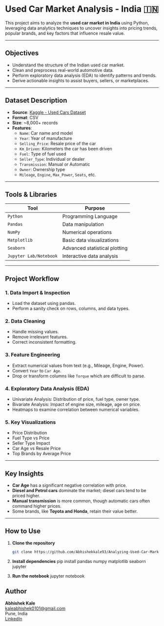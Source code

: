 #  Used Car Market Analysis - India 🇮🇳

This project aims to analyze the **used car market in India** using Python, leveraging data analytics techniques to uncover insights into pricing trends, popular brands, and key factors that influence resale value.

---

##  Objectives

- Understand the structure of the Indian used car market.
- Clean and preprocess real-world automotive data.
- Perform exploratory data analysis (EDA) to identify patterns and trends.
- Derive actionable insights to assist buyers, sellers, or marketplaces.

---

##  Dataset Description

- **Source**: [Kaggle - Used Cars Dataset](https://www.kaggle.com/)  
- **Format**: CSV  
- **Size**: ~8,000+ records  
- **Features**:
  - `Name`: Car name and model
  - `Year`: Year of manufacture
  - `Selling_Price`: Resale price of the car
  - `Km_Driven`: Kilometers the car has been driven
  - `Fuel`: Type of fuel used
  - `Seller_Type`: Individual or dealer
  - `Transmission`: Manual or Automatic
  - `Owner`: Ownership type
  - `Mileage`, `Engine`, `Max_Power`, `Seats`, etc.

---

##  Tools & Libraries

| Tool            | Purpose                        |
|-----------------|--------------------------------|
| `Python`        | Programming Language           |
| `Pandas`        | Data manipulation              |
| `NumPy`         | Numerical operations           |
| `Matplotlib`    | Basic data visualizations      |
| `Seaborn`       | Advanced statistical plotting  |
| `Jupyter Lab/Notebook` | Interactive data analysis |

---

##  Project Workflow

### 1. **Data Import & Inspection**
   - Load the dataset using pandas.
   - Perform a sanity check on rows, columns, and data types.

### 2. **Data Cleaning**
   - Handle missing values.
   - Remove irrelevant features.
   - Correct inconsistent formatting.

### 3. **Feature Engineering**
   - Extract numerical values from text (e.g., Mileage, Engine, Power).
   - Convert `Year` to `Car Age`.
   - Drop or transform columns like `Torque` which are difficult to parse.

### 4. **Exploratory Data Analysis (EDA)**
   - Univariate Analysis: Distribution of price, fuel type, owner type.
   - Bivariate Analysis: Impact of engine size, mileage, age on price.
   - Heatmaps to examine correlation between numerical variables.

### 5. **Key Visualizations**
   -  Price Distribution
   -  Fuel Type vs Price
   -  Seller Type Impact
   -  Car Age vs Resale Price
   -  Top Brands by Average Price

---

##  Key Insights

- **Car Age** has a significant negative correlation with price.
- **Diesel and Petrol cars** dominate the market; diesel cars tend to be priced higher.
- **Manual transmission** is more common, though automatic cars often command higher prices.
- Some brands, like **Toyota and Honda**, retain their value better.

---

##  How to Use

1. **Clone the repository**  
   ```bash
   git clone https://github.com/Abhishekkale93/Analyzing-Used-Car-Market-in-India.git
   
2. **Install dependencies**
    pip install pandas numpy matplotlib seaborn jupyter

3. **Run the notebook**
    jupyter notebook

##  Author

**Abhishek Kale**  
 kaleabhishek0101@gmail.com  
 Pune, India  
 [LinkedIn](https://www.linkedin.com/in/abhishek-kale-66bb961b2/)
   
